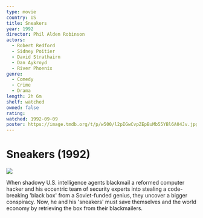 ```yaml
---
type: movie
country: US
title: Sneakers
year: 1992
director: Phil Alden Robinson
actors:
  - Robert Redford
  - Sidney Poitier
  - David Strathairn
  - Dan Aykroyd
  - River Phoenix
genre:
  - Comedy
  - Crime
  - Drama
length: 2h 6m
shelf: watched
owned: false
rating:
watched: 1992-09-09
poster: https://image.tmdb.org/t/p/w500/l2pIGwCvpZEpBuMb55YBl6A04Jv.jpg
---
```


# Sneakers (1992)

![](https://image.tmdb.org/t/p/w500/l2pIGwCvpZEpBuMb55YBl6A04Jv.jpg)

When shadowy U.S. intelligence agents blackmail a reformed computer hacker and his eccentric team of security experts into stealing a code-breaking 'black box' from a Soviet-funded genius, they uncover a bigger conspiracy. Now, he and his 'sneakers' must save themselves and the world economy by retrieving the box from their blackmailers.